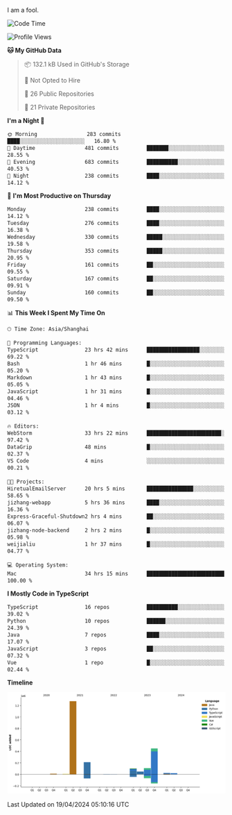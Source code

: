 I am a fool.

<!--START_SECTION:waka-->
![Code Time](http://img.shields.io/badge/Code%20Time-1%2C349%20hrs%2050%20mins-blue)

![Profile Views](http://img.shields.io/badge/Profile%20Views-7-blue)

**🐱 My GitHub Data** 

> 📦 132.1 kB Used in GitHub's Storage 
 > 
> 🚫 Not Opted to Hire
 > 
> 📜 26 Public Repositories 
 > 
> 🔑 21 Private Repositories 
 > 
**I'm a Night 🦉** 

```text
🌞 Morning                283 commits         ████░░░░░░░░░░░░░░░░░░░░░   16.80 % 
🌆 Daytime                481 commits         ███████░░░░░░░░░░░░░░░░░░   28.55 % 
🌃 Evening                683 commits         ██████████░░░░░░░░░░░░░░░   40.53 % 
🌙 Night                  238 commits         ████░░░░░░░░░░░░░░░░░░░░░   14.12 % 
```
📅 **I'm Most Productive on Thursday** 

```text
Monday                   238 commits         ████░░░░░░░░░░░░░░░░░░░░░   14.12 % 
Tuesday                  276 commits         ████░░░░░░░░░░░░░░░░░░░░░   16.38 % 
Wednesday                330 commits         █████░░░░░░░░░░░░░░░░░░░░   19.58 % 
Thursday                 353 commits         █████░░░░░░░░░░░░░░░░░░░░   20.95 % 
Friday                   161 commits         ██░░░░░░░░░░░░░░░░░░░░░░░   09.55 % 
Saturday                 167 commits         ██░░░░░░░░░░░░░░░░░░░░░░░   09.91 % 
Sunday                   160 commits         ██░░░░░░░░░░░░░░░░░░░░░░░   09.50 % 
```


📊 **This Week I Spent My Time On** 

```text
🕑︎ Time Zone: Asia/Shanghai

💬 Programming Languages: 
TypeScript               23 hrs 42 mins      █████████████████░░░░░░░░   69.22 % 
Bash                     1 hr 46 mins        █░░░░░░░░░░░░░░░░░░░░░░░░   05.20 % 
Markdown                 1 hr 43 mins        █░░░░░░░░░░░░░░░░░░░░░░░░   05.05 % 
JavaScript               1 hr 31 mins        █░░░░░░░░░░░░░░░░░░░░░░░░   04.46 % 
JSON                     1 hr 4 mins         █░░░░░░░░░░░░░░░░░░░░░░░░   03.12 % 

🔥 Editors: 
WebStorm                 33 hrs 22 mins      ████████████████████████░   97.42 % 
DataGrip                 48 mins             █░░░░░░░░░░░░░░░░░░░░░░░░   02.37 % 
VS Code                  4 mins              ░░░░░░░░░░░░░░░░░░░░░░░░░   00.21 % 

🐱‍💻 Projects: 
HiretualEmailServer      20 hrs 5 mins       ███████████████░░░░░░░░░░   58.65 % 
jizhang-webapp           5 hrs 36 mins       ████░░░░░░░░░░░░░░░░░░░░░   16.36 % 
Express-Graceful-Shutdown2 hrs 4 mins        ██░░░░░░░░░░░░░░░░░░░░░░░   06.07 % 
jizhang-node-backend     2 hrs 2 mins        █░░░░░░░░░░░░░░░░░░░░░░░░   05.98 % 
weijialiu                1 hr 37 mins        █░░░░░░░░░░░░░░░░░░░░░░░░   04.77 % 

💻 Operating System: 
Mac                      34 hrs 15 mins      █████████████████████████   100.00 % 
```

**I Mostly Code in TypeScript** 

```text
TypeScript               16 repos            ██████████░░░░░░░░░░░░░░░   39.02 % 
Python                   10 repos            ██████░░░░░░░░░░░░░░░░░░░   24.39 % 
Java                     7 repos             ████░░░░░░░░░░░░░░░░░░░░░   17.07 % 
JavaScript               3 repos             ██░░░░░░░░░░░░░░░░░░░░░░░   07.32 % 
Vue                      1 repo              █░░░░░░░░░░░░░░░░░░░░░░░░   02.44 % 
```



**Timeline**

![Lines of Code chart](https://raw.githubusercontent.com/VeejaLiu/VeejaLiu/master/assets/bar_graph.png)


 Last Updated on 19/04/2024 05:10:16 UTC
<!--END_SECTION:waka-->
